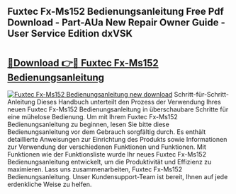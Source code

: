 ## Fuxtec Fx-Ms152 Bedienungsanleitung Free Pdf Download - Part-AUa New Repair Owner Guide - User Service Edition dxVSK

# <h2><a href="http://df0hga.blite.top/?on=Fuxtec+Fx-Ms152+Bedienungsanleitung">🔗Download 👉🔴 Fuxtec Fx-Ms152 Bedienungsanleitung</a></h2>

[![Fuxtec Fx-Ms152 Bedienungsanleitung new download](https://i.imgur.com/lujVjoI.png)](http://df0hga.blite.top/?on=Fuxtec+Fx-Ms152+Bedienungsanleitung)
Schritt-für-Schritt-Anleitung Dieses Handbuch unterteilt den Prozess der Verwendung Ihres neuen Fuxtec Fx-Ms152 Bedienungsanleitung in überschaubare Schritte für eine mühelose Bedienung. Um mit Ihrem Fuxtec Fx-Ms152 Bedienungsanleitung zu beginnen, lesen Sie bitte diese Bedienungsanleitung vor dem Gebrauch sorgfältig durch. Es enthält detaillierte Anweisungen zur Einrichtung des Produkts sowie Informationen zur Verwendung der verschiedenen Funktionen und Funktionen. Mit Funktionen wie der Funktionsliste wurde Ihr neues Fuxtec Fx-Ms152 Bedienungsanleitung entwickelt, um die Produktivität und Effizienz zu maximieren. Lass uns zusammenarbeiten, Fuxtec Fx-Ms152 Bedienungsanleitung. Unser Kundensupport-Team ist bereit, Ihnen auf jede erdenkliche Weise zu helfen.
